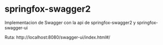 # springfox-swagger2
Implementacion de Swagger con la api de springfox-swagger2 y springfox-swagger-ui

Ruta: http://localhost:8080/swagger-ui/index.html#/
